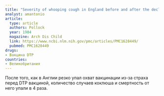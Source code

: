 ```yaml
---
title: "Severity of whooping cough in England before and after the decline in pertussis immunisation"
analyst: amantonio
article:
  type: article
  authors: Pollock
  year: 1984
  magazine: Arch Dis Child
  link: https://www.ncbi.nlm.nih.gov/pmc/articles/PMC1628449/
  pubmed: PMC1628449
drugs:
- Вакцина DTP
countries:
- Великобритания
---
```


После того, как в Англии резко упал охват вакцинации из-за страха перед DTP вакциной, количество случаев коклюша и смертность от него упали в 4 раза.
